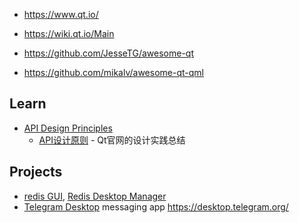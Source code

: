 - https://www.qt.io/
- https://wiki.qt.io/Main

- https://github.com/JesseTG/awesome-qt
- https://github.com/mikalv/awesome-qt-qml



## Learn
- [API Design Principles](https://wiki.qt.io/API_Design_Principles)
  - [API设计原则](https://github.com/oldratlee/translations/blob/master/api-design-principles-from-qt/README.md) - Qt官网的设计实践总结



## Projects
- [redis GUI](redis#gui), [Redis Desktop Manager](https://github.com/uglide/RedisDesktopManager/)
- [Telegram Desktop](https://github.com/telegramdesktop/tdesktop) messaging app https://desktop.telegram.org/
